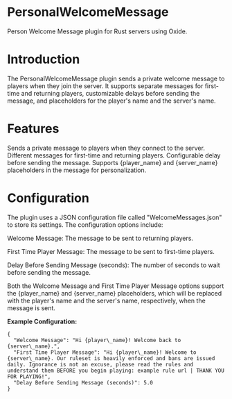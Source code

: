 # PersonalWelcomeMessage
Person Welcome Message plugin for Rust servers using Oxide.

# Introduction

The PersonalWelcomeMessage plugin sends a private welcome message to players when they join the server. It supports separate messages for first-time and returning players, customizable delays before sending the message, and placeholders for the player's name and the server's name.

# Features
Sends a private message to players when they connect to the server.
Different messages for first-time and returning players.
Configurable delay before sending the message.
Supports {player_name} and {server_name} placeholders in the message for personalization.

# Configuration
The plugin uses a JSON configuration file called "WelcomeMessages.json" to store its settings. The configuration options include:

Welcome Message: The message to be sent to returning players.

First Time Player Message: The message to be sent to first-time players.

Delay Before Sending Message (seconds): The number of seconds to wait before sending the message.

Both the Welcome Message and First Time Player Message options support the {player_name} and {server_name} placeholders, which will be replaced with the player's name and the server's name, respectively, when the message is sent.

**Example Configuration:**

```
{  
  "Welcome Message": "Hi {player\_name}! Welcome back to {server\_name}.",  
  "First Time Player Message": "Hi {player\_name}! Welcome to {server\_name}. Our ruleset is heavily enforced and bans are issued daily. Ignorance is not an excuse, please read the rules and understand them BEFORE you begin playing: example rule url | THANK YOU FOR PLAYING!",  
  "Delay Before Sending Message (seconds)": 5.0  
}
```